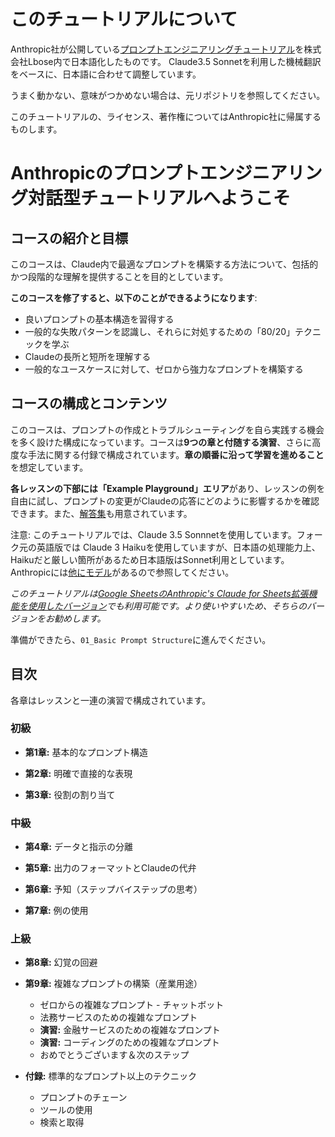 # このチュートリアルについて
Anthropic社が公開している[プロンプトエンジニアリングチュートリアル](https://github.com/anthropics/prompt-eng-interactive-tutorial)を株式会社Lbose内で日本語化したものです。
Claude3.5 Sonnetを利用した機械翻訳をベースに、日本語に合わせて調整しています。

うまく動かない、意味がつかめない場合は、元リポジトリを参照してください。

このチュートリアルの、ライセンス、著作権についてはAnthropic社に帰属するものします。

# Anthropicのプロンプトエンジニアリング対話型チュートリアルへようこそ

## コースの紹介と目標

このコースは、Claude内で最適なプロンプトを構築する方法について、包括的かつ段階的な理解を提供することを目的としています。

**このコースを修了すると、以下のことができるようになります**:
- 良いプロンプトの基本構造を習得する
- 一般的な失敗パターンを認識し、それらに対処するための「80/20」テクニックを学ぶ
- Claudeの長所と短所を理解する
- 一般的なユースケースに対して、ゼロから強力なプロンプトを構築する

## コースの構成とコンテンツ

このコースは、プロンプトの作成とトラブルシューティングを自ら実践する機会を多く設けた構成になっています。コースは**9つの章と付随する演習**、さらに高度な手法に関する付録で構成されています。**章の順番に沿って学習を進めること**を想定しています。

**各レッスンの下部には「Example Playground」エリア**があり、レッスンの例を自由に試し、プロンプトの変更がClaudeの応答にどのように影響するかを確認できます。また、[解答集](https://docs.google.com/spreadsheets/d/1jIxjzUWG-6xBVIa2ay6yDpLyeuOh_hR_ZB75a47KX_E/edit?usp=sharing)も用意されています。

注意: このチュートリアルでは、Claude 3.5 Sonnnetを使用しています。フォーク元の英語版では Claude 3 Haikuを使用していますが、日本語の処理能力上、Haikuだと厳しい箇所があるため日本語版はSonnet利用としています。Anthropicには[他にモデル](https://docs.anthropic.com/claude/docs/models-overview)があるので参照してください。

*このチュートリアルは[Google SheetsのAnthropic's Claude for Sheets拡張機能を使用したバージョン](https://docs.google.com/spreadsheets/d/19jzLgRruG9kjUQNKtCg1ZjdD6l6weA6qRXG5zLIAhC8/edit?usp=sharing)でも利用可能です。より使いやすいため、そちらのバージョンをお勧めします。*

準備ができたら、`01_Basic Prompt Structure`に進んでください。

## 目次

各章はレッスンと一連の演習で構成されています。

### 初級
- **第1章:** 基本的なプロンプト構造

- **第2章:** 明確で直接的な表現

- **第3章:** 役割の割り当て

### 中級
- **第4章:** データと指示の分離

- **第5章:** 出力のフォーマットとClaudeの代弁

- **第6章:** 予知（ステップバイステップの思考）

- **第7章:** 例の使用

### 上級
- **第8章:** 幻覚の回避

- **第9章:** 複雑なプロンプトの構築（産業用途）
  - ゼロからの複雑なプロンプト - チャットボット
  - 法務サービスのための複雑なプロンプト
  - **演習:** 金融サービスのための複雑なプロンプト
  - **演習:** コーディングのための複雑なプロンプト
  - おめでとうございます＆次のステップ

- **付録:** 標準的なプロンプト以上のテクニック
  - プロンプトのチェーン
  - ツールの使用
  - 検索と取得